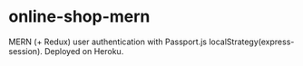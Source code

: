 # online-shop-mern
MERN (+ Redux) user authentication with Passport.js localStrategy(express-session).
Deployed on Heroku.
